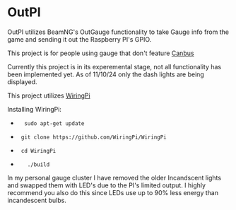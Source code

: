 # OutPI
OutPI utilizes BeamNG's OutGauge functionality to take Gauge info from the game and sending it out the Raspberry PI's GPIO. 

This project is for people using gauge that don't feature [Canbus](https://en.wikipedia.org/wiki/CAN_bus)

Currently this project is in its experemental stage, not all functionality has been implemented yet. As of 11/10/24 only the dash lights are being displayed.

This project utilizes [WiringPi]([[https://github.com/WiringPi/WiringPi]])

Installing WiringPi:

-
        sudo apt-get update
-
       git clone https://github.com/WiringPi/WiringPi
-  
       cd WiringPi
-  
         ./build


In my personal gauge cluster I have removed the older Incandscent lights and swapped them with LED's due to the PI's limited output.
I highly recommend you also do this since LEDs use up to 90% less energy than incandescent bulbs.
